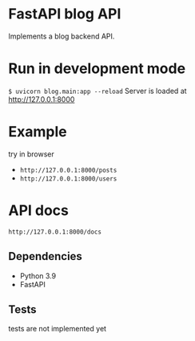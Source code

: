 # FastAPI blog API
Implements a blog backend API.

# Run in development mode
```$ uvicorn blog.main:app --reload```
Server is loaded at  
http://127.0.0.1:8000

# Example
try in browser  
* ```http://127.0.0.1:8000/posts```  
* ```http://127.0.0.1:8000/users```
# API docs
```http://127.0.0.1:8000/docs```

## Dependencies
* Python 3.9
* FastAPI
  
## Tests
tests are not implemented yet